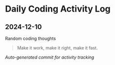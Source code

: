 # Daily Coding Activity Log

## 2024-12-10

Random coding thoughts

> Make it work, make it right, make it fast.

*Auto-generated commit for activity tracking*
